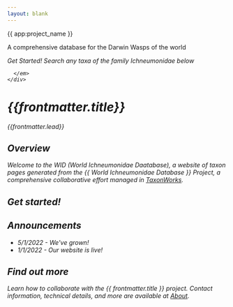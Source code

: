 ```yaml
---
layout: blank
---
```

<GalleryCarousel :depiction-id= "blank" height="470px">
  <div class="flex flex-col justify-center items-center w-full h-full bg-black bg-opacity-25 text-white gap-4 px-4 box-border">
    <span class="text-4xl font-medium">{{ app:project_name }}</span>
    <p class="text-lg sm:text-xl">A comprehensive database for the Darwin Wasps of the world</p>
    <div class="mx-auto flex flex-col items-center mt-6 sm:mt-10 w-full ">
      <p class="text-sm sm:text-base"><em>Get Started! Search any taxa of the family <router-link to="/otus/659407">Ichneumonidae</router-link> below</p>
      <autocomplete-otu class="w-full sm:w-96 text-base-content ml-2 sm:ml-0" placeholder="Search by taxon name" autofocus/>
        
      </em>
    </div>
  
  </div>
</GalleryCarousel>    

<div class="container mx-auto my-8 px-4 md:px-0 box-border">

# {{frontmatter.title}}
_{{frontmatter.lead}}_

## Overview
Welcome to the *WID* (World Ichneumonidae Daatabase), a website of taxon pages generated from the {{ World Ichneumonidae Database }} Project, a comprehensive collaborative effort managed in [TaxonWorks](https://taxonworks.org). 

## Get started!
<autocomplete-otu class="w-2000"/>

## Announcements
* 5/1/2022 - We've grown!  
* 1/1/2022 - Our website is live!

## Find out more
Learn how to collaborate with the {{ frontmatter.title }} project. Contact information, technical details, and more are available at [About](/about).
